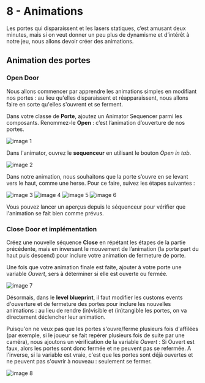 # 8 - Animations

Les portes qui disparaissent et les lasers statiques, c’est amusant deux minutes, mais si on veut donner un peu plus de dynamisme et d’intérêt à notre jeu, nous allons devoir créer des animations.

## Animation des portes 

### Open Door

Nous allons commencer par apprendre les animations simples en modifiant nos portes : au lieu qu'elles disparaissent et réapparaissent, nous allons faire en sorte qu'elles s'ouvrent et se ferment.

Dans votre classe de **Porte**, ajoutez un Animator Sequencer parmi les composants. Renommez-le **Open** : c’est l’animation d’ouverture de nos portes.

![image 1]()

Dans l'animator, ouvrez le **sequenceur** en utilisant le bouton *Open in tab*.

![image 2]()

Dans notre animation, nous souhaitons que la porte s’ouvre en se levant vers le haut, comme une herse. Pour ce faire, suivez les étapes suivantes :

![image 3]()
![image 4]()
![image 5]()
![image 6]()

Vous pouvez lancer un aperçus depuis le séquenceur pour vérifier que l'animation se fait bien comme prévus. 

### Close Door et implémentation

Créez une nouvelle séquence **Close** en répétant les étapes de la partie précédente, mais en inversant le mouvement de l’animation (la porte part du haut puis descend) pour inclure votre animation de fermeture de porte.

Une fois que votre animation finale est faite, ajouter à votre porte une variable *Ouvert*, sers à déterminer si elle est ouverte ou fermée.

![image 7]()

Désormais, dans le **level blueprint**, il faut modifier les customs events d'ouverture et de fermeture des portes pour inclure les nouvelles animations : au lieu de rendre (in)visible et (in)tangible les portes, on va directement déclencher leur animation. 

Puisqu'on ne veux pas que les portes s'ouvre/ferme plusieurs fois d'affilées (par exemple, si le joueur se fait repérer plusieurs fois de suite par une caméra), nous ajoutons un vérification de la variable *Ouvert* : Si Ouvert est faux, alors les portes sont donc fermée et ne peuvent pas se refermée. A l'inverse, si la variable est vraie, c'est que les portes sont déjà ouvertes et ne peuvent pas s'ouvrir à nouveau : seulement se fermer.

![image 8]()

